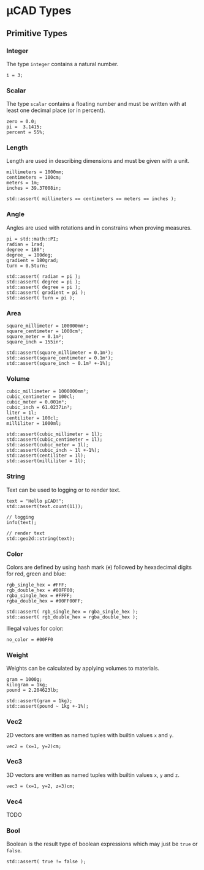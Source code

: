 # µCAD Types

## Primitive Types

### Integer

The type `integer` contains a natural number.

```µCAD,primitive.integer
i = 3;
```

### Scalar

The type `scalar` contains a floating number and must be written with at least one decimal place (or in percent).

```µCAD,primitive.scalar
zero = 0.0;
pi =  3.1415;
percent = 55%;
```

### Length

Length are used in describing dimensions and must be given with a unit.

```µCAD,primitive.length
millimeters = 1000mm;
centimeters = 100cm;
meters = 1m;
inches = 39.37008in;

std::assert( millimeters == centimeters == meters == inches );
```

### Angle

Angles are used with rotations and in constrains when proving measures.

```µCAD,primitive.angle
pi = std::math::PI;
radian = 1rad;
degree = 180°;
degree_ = 180deg;
gradient = 180grad;
turn = 0.5turn;

std::assert( radian = pi );
std::assert( degree = pi );
std::assert( degree = pi );
std::assert( gradient = pi );
std::assert( turn = pi );
```

### Area

```µCAD,primitive.area
square_millimeter = 100000mm²;
square_centimeter = 1000cm²;
square_meter = 0.1m²;
square_inch = 155in²;

std::assert(square_millimeter = 0.1m²);
std::assert(square_centimeter = 0.1m²);
std::assert(square_inch ~ 0.1m² +-1%);
```

### Volume

```µCAD,primitive.volume
cubic_millimeter = 1000000mm³;
cubic_centimeter = 100cl;
cubic_meter = 0.001m³;
cubic_inch = 61.0237in³;
liter = 1l;
centiliter = 100cl;
milliliter = 1000ml;

std::assert(cubic_millimeter = 1l);
std::assert(cubic_centimeter = 1l);
std::assert(cubic_meter = 1l);
std::assert(cubic_inch ~ 1l +-1%);
std::assert(centiliter = 1l);
std::assert(milliliter = 1l);
```

### String

Text can be used to logging or to render text.

```µCAD,primitive.string
text = "Hello µCAD!";
std::assert(text.count(11));

// logging
info(text);

// render text
std::geo2d::string(text);
```

### Color

Colors are defined by using hash mark (`#`) followed by hexadecimal digits for red, green and blue:

```µCAD,primitive.color
rgb_single_hex = #FFF;
rgb_double_hex = #00FF00;
rgba_single_hex = #FFFF;
rgba_double_hex = #00FF00FF;

std::assert( rgb_single_hex = rgba_single_hex );
std::assert( rgb_double_hex = rgba_double_hex );
```

Illegal values for color:

```µCAD,primitive.no_color#fail
no_color = #00FF0
```

### Weight

Weights can be calculated by applying volumes to materials.

```µCAD,primitive.weight
gram = 1000g;
kilogram = 1kg;
pound = 2.204623lb;

std::assert(gram = 1kg);
std::assert(pound ~ 1kg +-1%);
```

### Vec2

2D vectors are written as named tuples with builtin values `x` and `y`.

```µCAD,primitive.vec2
vec2 = (x=1, y=2)cm;
```

### Vec3

3D vectors are written as named tuples with builtin values `x`, `y` and `z`.

```µCAD,primitive.vec3
vec3 = (x=1, y=2, z=3)cm;
```

### Vec4

TODO

### Bool

Boolean is the result type of boolean expressions which may just be `true` or `false`.

```µCAD,primitive.bool
std::assert( true != false );
```
